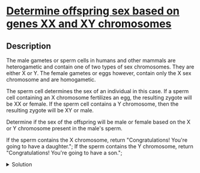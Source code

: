 # [Determine offspring sex based on genes XX and XY chromosomes](https://www.codewars.com/kata/56530b444e831334c0000020/train/javascript)
## Description
<div><p>The male gametes or sperm cells in humans and other mammals are heterogametic and contain one of two types of sex chromosomes. They are either X or Y. The female gametes or eggs however, contain only the X sex chromosome and are homogametic.</p>
<p>The sperm cell determines the sex of an individual in this case. If a sperm cell containing an X chromosome fertilizes an egg, the resulting zygote will be XX or female. If the sperm cell contains a Y chromosome, then the resulting zygote will be XY or male.</p>
<p>Determine if the sex of the offspring will be male or female based on the X or Y chromosome present in the male's sperm.</p>
<p>If the sperm contains the X chromosome, return "Congratulations! You're going to have a daughter.";
If the sperm contains the Y chromosome, return "Congratulations! You're going to have a son.";</p>
</div>
<details><summary>Solution</summary><pre><code><span class="cm-keyword">function</span> <span class="cm-def">chromosomeCheck</span>(<span class="cm-def">sperm</span>) {
  <span class="cm-keyword">if</span> (<span class="cm-variable-2">sperm</span>.<span class="cm-property">endsWith</span>(<span class="cm-string">'Y'</span>))
    <span class="cm-keyword">return</span> <span class="cm-string">"Congratulations! You're going to have a son."</span>;
  <span class="cm-keyword">return</span> <span class="cm-string">"Congratulations! You're going to have a daughter."</span>;
}</code></pre></details>